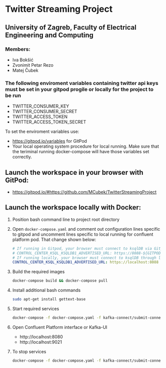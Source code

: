 # Twitter Streaming Project
## University of Zagreb, Faculty of Electrical Engineering and Computing

### Members:
- Iva Bokšić
- Zvonimit Petar Rezo
- Matej Čubek

### The following enviroment variables containing **twitter api keys** must be set in your gitpod progile or locally for the project to be run
- TWITTER_CONSUMER_KEY
- TWITTER_CONSUMER_SECRET
- TWITTER_ACCESS_TOKEN
- TWITTER_ACCESS_TOKEN_SECRET

To set the enviroment variables use:
- https://gitpod.io/variables for GitPod
- Your local operating system procedure for local running. Make sure that the teriminal running docker-compose will have those variables set correctly.

## Launch the workspace in your browser with GitPod:
- https://gitpod.io/#https://github.com/MCubek/TwitterStreamingProject

## Launch the workspace locally with Docker:
1. Position bash command line to project root directory
2. Open `docker-compose.yaml` and comment out configuration lines specific to gitpod and uncomment lines specific to local running for confluent platform pod. 
That change shown below:
    ```Yaml
    # If running in Gitpod, your browser must connect to ksqlDB via Gitpod's proxy URL
    # CONTROL_CENTER_KSQL_KSQLDB1_ADVERTISED_URL: https://8088-${GITPOD_WORKSPACE_ID}.${GITPOD_WORKSPACE_CLUSTER_HOST}
    # If running locally, your browser must connect to ksqlDB through localhost 8088. Comment out the above line and uncomment the line below.
    CONTROL_CENTER_KSQL_KSQLDB1_ADVERTISED_URL: https://localhost:8088
    ```
3. Build the required images
    ```Bash
    docker-compose build && docker-compose pull
    ```
4. Install additional bash commands
    ```Bash
    sudo apt-get install gettext-base
    ```
5. Start required services
    ```Bash
    docker-compose -f docker-compose.yaml -f kafka-connect/submit-connectors.yaml up -d
    ```
6. Open Confluent Platform interface or Kafka-UI
    - http://localhost:8080
    - http://localhost:9021

7. To stop services
    ```Bash
    docker-compose -f docker-compose.yaml -f kafka-connect/submit-connectors.yaml down
    ```
